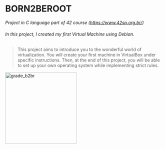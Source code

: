 # BORN2BEROOT
*Project in C language part of 42 course (https://www.42sp.org.br/)*

###### In this project, I created my first Virtual Machine using Debian.
> This project aims to introduce you to the wonderful world of virtualization. You will create your first machine in VirtualBox under specific instructions. Then, at the end of this project, you will be able to set up your own operating system while implementing strict rules.

<img width="228" alt="grade_b2br" src="https://user-images.githubusercontent.com/84783042/150211442-0a2a0be1-66ed-4956-af6f-765590dc9caa.png">

